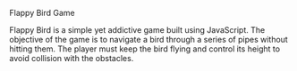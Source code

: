 Flappy Bird Game



Flappy Bird is a simple yet addictive game built using JavaScript. The objective of the game is to navigate a bird through a series of pipes without hitting them. The player must keep the bird flying and control its height to avoid collision with the obstacles.
